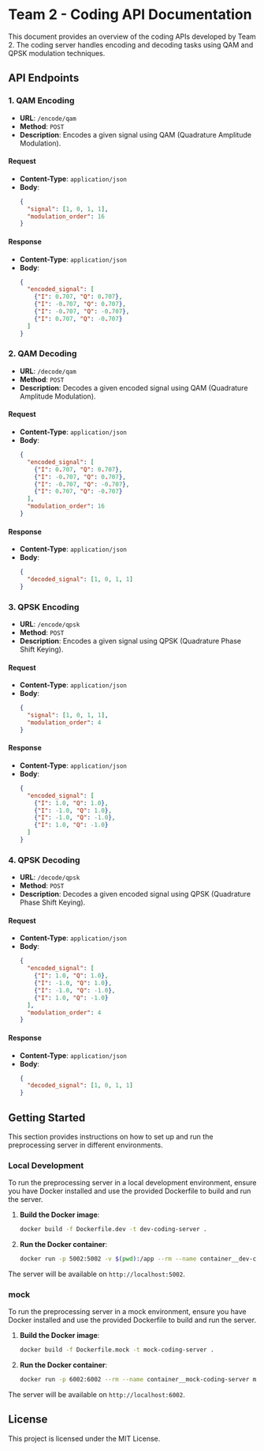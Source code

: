 # Team 2 - Coding API Documentation

This document provides an overview of the coding APIs developed by Team 2. The coding server handles encoding and decoding tasks using QAM and QPSK modulation techniques. 

## API Endpoints

### 1. QAM Encoding

- **URL**: `/encode/qam`
- **Method**: `POST`
- **Description**: Encodes a given signal using QAM (Quadrature Amplitude Modulation).

#### Request

- **Content-Type**: `application/json`
- **Body**:
    ```json
    {
      "signal": [1, 0, 1, 1],
      "modulation_order": 16
    }
    ```

#### Response

- **Content-Type**: `application/json`
- **Body**:
    ```json
    {
      "encoded_signal": [
        {"I": 0.707, "Q": 0.707},
        {"I": -0.707, "Q": 0.707},
        {"I": -0.707, "Q": -0.707},
        {"I": 0.707, "Q": -0.707}
      ]
    }
    ```

### 2. QAM Decoding

- **URL**: `/decode/qam`
- **Method**: `POST`
- **Description**: Decodes a given encoded signal using QAM (Quadrature Amplitude Modulation).

#### Request

- **Content-Type**: `application/json`
- **Body**:
    ```json
    {
      "encoded_signal": [
        {"I": 0.707, "Q": 0.707},
        {"I": -0.707, "Q": 0.707},
        {"I": -0.707, "Q": -0.707},
        {"I": 0.707, "Q": -0.707}
      ],
      "modulation_order": 16
    }
    ```

#### Response

- **Content-Type**: `application/json`
- **Body**:
    ```json
    {
      "decoded_signal": [1, 0, 1, 1]
    }
    ```

### 3. QPSK Encoding

- **URL**: `/encode/qpsk`
- **Method**: `POST`
- **Description**: Encodes a given signal using QPSK (Quadrature Phase Shift Keying).

#### Request

- **Content-Type**: `application/json`
- **Body**:
    ```json
    {
      "signal": [1, 0, 1, 1],
      "modulation_order": 4
    }
    ```

#### Response

- **Content-Type**: `application/json`
- **Body**:
    ```json
    {
      "encoded_signal": [
        {"I": 1.0, "Q": 1.0},
        {"I": -1.0, "Q": 1.0},
        {"I": -1.0, "Q": -1.0},
        {"I": 1.0, "Q": -1.0}
      ]
    }
    ```

### 4. QPSK Decoding

- **URL**: `/decode/qpsk`
- **Method**: `POST`
- **Description**: Decodes a given encoded signal using QPSK (Quadrature Phase Shift Keying).

#### Request

- **Content-Type**: `application/json`
- **Body**:
    ```json
    {
      "encoded_signal": [
        {"I": 1.0, "Q": 1.0},
        {"I": -1.0, "Q": 1.0},
        {"I": -1.0, "Q": -1.0},
        {"I": 1.0, "Q": -1.0}
      ],
      "modulation_order": 4
    }
    ```

#### Response

- **Content-Type**: `application/json`
- **Body**:
    ```json
    {
      "decoded_signal": [1, 0, 1, 1]
    }
    ```

## Getting Started

This section provides instructions on how to set up and run the preprocessing server in different environments.

### Local Development

To run the preprocessing server in a local development environment, ensure you have Docker installed and use the provided Dockerfile to build and run the server.

1. **Build the Docker image**:
    ```bash
    docker build -f Dockerfile.dev -t dev-coding-server .
    ```

2. **Run the Docker container**:
    ```bash
    docker run -p 5002:5002 -v $(pwd):/app --rm --name container__dev-coding-server dev-coding-server
    ```

The server will be available on `http://localhost:5002`.

### mock

To run the preprocessing server in a mock environment, ensure you have Docker installed and use the provided Dockerfile to build and run the server.

1. **Build the Docker image**:
    ```bash
    docker build -f Dockerfile.mock -t mock-coding-server .
    ```

2. **Run the Docker container**:
    ```bash
    docker run -p 6002:6002 --rm --name container__mock-coding-server mock-coding-server
    ```

The server will be available on `http://localhost:6002`.

## License

This project is licensed under the MIT License.

